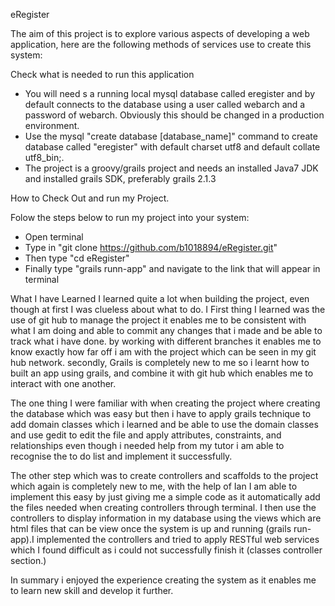 eRegister

The aim of this project is to explore  various aspects of developing a web application, here are the following methods of services use to create this system:

Check what is needed to run this application

* You will need s a running local mysql database called eregister and by default connects to the database using a user called webarch and a password of webarch. Obviously this should be changed in a production environment.
* Use the mysql "create database [database_name]" command to create database called "eregister" with default charset utf8 and default collate utf8_bin;.
* The project is a groovy/grails project and needs an installed Java7 JDK and installed grails SDK, preferably grails 2.1.3 

How to Check Out and run my Project.

Folow the steps below to run my project into your system:

* Open terminal
* Type in "git clone https://github.com/b1018894/eRegister.git"
* Then type "cd eRegister"
* Finally type "grails runn-app" and navigate to the link that will appear in terminal


What I have Learned
I learned quite a lot when building the project, even though at first I was clueless about what to do. I First thing I learned was the use of git hub to manage the project it enables me to be consistent with what I am doing and able to commit any changes that i made and be able to track what i have done. by working with different branches it enables me to know exactly how far off i am with the project which can be seen in my git hub network. secondly, Grails is completely new to me so i learnt how to built an app using grails, and combine it with git hub which enables me to interact with one another.

The one thing  I were familiar with when creating the project where creating the database which was easy but then i have to apply grails technique to add domain classes which i learned and be able to use the domain classes and use gedit to edit the file and apply attributes, constraints, and relationships even though i needed help from my tutor i am able to recognise the to do list and implement it successfully.

The other step which was to create controllers and scaffolds to the project which again is completely new to me, with the help of Ian I am able to implement this easy by just giving me a simple code as it automatically add the files needed when creating controllers through terminal. I then use the controllers to display information in my database using the views which are html files that can be view once the system is up and running (grails run-app).I implemented the controllers and tried to apply RESTful web services which I found difficult as i could not successfully finish it (classes controller section.)

In summary i enjoyed the experience creating the system as it enables me to learn new skill and develop it further.
